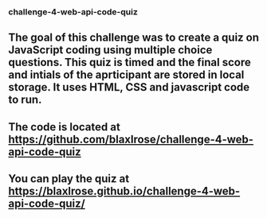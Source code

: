 ### challenge-4-web-api-code-quiz

## The goal of this challenge was to create a quiz on JavaScript coding using multiple choice questions. This quiz is timed and the final score and intials of the aprticipant are stored in local storage. It uses HTML, CSS and javascript code to run.

## The code is located at https://github.com/blaxlrose/challenge-4-web-api-code-quiz

## You can play the quiz at https://blaxlrose.github.io/challenge-4-web-api-code-quiz/